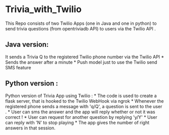 # Trivia_with_Twilio
This Repo consists of two Twilio Apps (one in Java and one in python) to send trivia questions (from opentriviadb API) to users via the Twilio API  . 

## Java version:
It sends a Trivia Q to the registered Twilio phone number via the Twilio API 
      * Sends the answer after a minute
      * Push model just to use the Twilio send SMS feature


## Python version :
Python version of Trivia App using Twilio : 
     * The code is used to create a flask server, that is hooked to the Twilio WebHook via ngrok
     * Whenever the registered phone sends a message with  'q/Q', a question is sent to the user . 
     * User can sms the answer and the app will reply whether or not it was correct !
     * User can request for another question by replying 'y/Y' 
     * User can reply with 'N' to stop playing 
     * The app gives the number of right answers in that session. 
     
